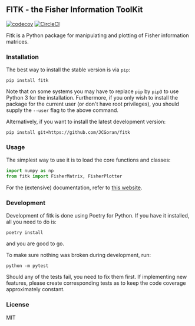 ## FITK - the Fisher Information ToolKit
[![codecov](https://codecov.io/gh/JCGoran/fisher-information/branch/master/graph/badge.svg?token=NX9WRX89SI)](https://codecov.io/gh/JCGoran/fisher-information)
[![CircleCI](https://circleci.com/gh/JCGoran/fisher-information/tree/master.svg?style=svg&circle-token=7f9dcec28ca0b548c7a7f01c1e5cbfb6129f513a)](https://circleci.com/gh/JCGoran/fisher-information/tree/master)

Fitk is a Python package for manipulating and plotting of Fisher information matrices.

### Installation

The best way to install the stable version is via `pip`:

```plaintext
pip install fitk
```

Note that on some systems you may have to replace `pip` by `pip3` to use Python 3 for the installation.
Furthermore, if you only wish to install the package for the current user (or don't have root privileges), you should supply the `--user` flag to the above command.

Alternatively, if you want to install the latest development version:

```plaintext
pip install git+https://github.com/JCGoran/fitk
```

### Usage

The simplest way to use it is to load the core functions and classes:

```python
import numpy as np
from fitk import FisherMatrix, FisherPlotter
```

For the (extensive) documentation, refer to [this website](https://jcgoran.github.io/fisher-information/fitk.html).

### Development

Development of fitk is done using Poetry for Python.
If you have it installed, all you need to do is:

```plaintext
poetry install
```

and you are good to go.

To make sure nothing was broken during development, run:

```plaintext
python -m pytest
```

Should any of the tests fail, you need to fix them first.
If implementing new features, please create corresponding tests as to keep the code coverage approximately constant.

### License

MIT
